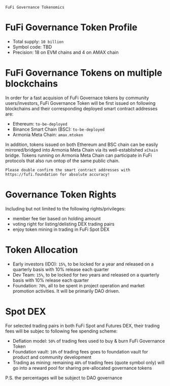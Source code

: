 `FuFi Governance Tokenomics`

# FuFi Governance Token Profile

- Total supply: `10 billion`
- Symbol code: TBD
- Precision: 18 on EVM chains and 4 on AMAX chain

# FuFi Governance Tokens on multiple blockchains

In order for a fast acquision of FuFi Governace tokens by community users/investors, FuFi Governance Token will be first issued on following blockchains and their corresponding deployed smart contract addresses are:
- Ethereum: `to-be-deployed`
- Binance Smart Chain (BSC): `to-be-deployed`
- Armonia Meta Chain: `amax.mtoken`

In addition, tokens issued on both Ethereum and BSC chain can be easily mirrored/bridged into Armonia Meta Chain via its well-established `xChain` bridge. Tokens running on Armonia Meta Chain can participate in FuFi protocols that also run ontop of the same public chain.

```
Please double confirm the smart contract addresses with https://fufi.foundation for absolute accuracy!
```

# Governance Token Rights

Including but not limited to the following rights/privileges:

- member fee tier based on holding amount
- voting right for listing/delisting DEX trading pairs
- enjoy token mining in trading in FuFi Spot DEX

# Token Allocation
- Early investors (IDO): `15%`, to be locked for a year and released on a quarterly basis with 10% release each quarter
- Dev Team: `15%`, to be locked for two years and released on a quarterly basis with 10% release each quarter
- Foundation: `70%`, all to be spent in project operation and market promotion activities. It will be primarily DAO driven.

# Spot DEX

For selected trading pairs in both FuFi Spot and Futures DEX, their trading fees will be subjec to following fee spending scheme:

- Deflation model: `50%` of trading fees used to buy & burn FuFi Governance Token
- Foundation vault: `10%` of trading fees goes to foundation vault for product and community development
- Trading as mining: remaining `40%` of trading fees (quote symbol only) will go into a reward pool for sharing pre-allocated governance tokens

P.S. the percentages will be subject to DAO governance

